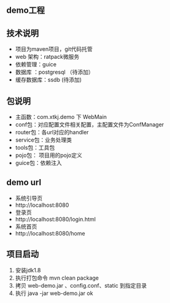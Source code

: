 ## demo工程

## 技术说明
- 项目为maven项目，git代码托管
- web 架构：ratpack微服务
- 依赖管理：guice
- 数据库  ：postgresql  （待添加）
- 缓存数据库：ssdb  (待添加)


## 包说明
- 主函数：com.xtkj.demo 下 WebMain
- conf包：对应配置文件相关配置，主配置文件为ConfManager
- router包：各url对应的handler
- service包：业务处理类
- tools包：工具包
- pojo包： 项目用的pojo定义
- guice包：依赖注入

## demo url
- 系统引导页
- http://localhost:8080  
- 登录页
- http://localhost:8080/login.html 
- 系统首页
- http://localhost:8080/home
 
## 项目启动
1. 安装jdk1.8
2. 执行打包命令 mvn clean package
3. 拷贝  web-demo.jar 、config.conf、static 到指定目录  
4. 执行  java -jar  web-demo.jar
ok
